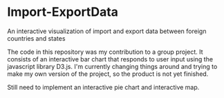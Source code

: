# Import-ExportData
An interactive visualization of import and export data between foreign countries and states

The code in this repository was my contribution to a group project. It consists of an interactive bar chart that responds to user input using the javascript library D3.js. I'm currently changing things around and trying to make my own version of the project, so the product is not yet finished. 

Still need to implement an interactive pie chart and interactive map.
